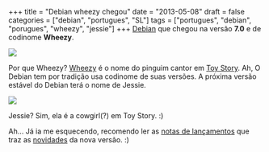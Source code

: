 +++
title = "Debian wheezy chegou"
date = "2013-05-08"
draft = false
categories = ["debian", "portugues", "SL"]
tags = ["portugues", "debian", "porugues", "wheezy", "jessie"]
+++
[Debian](https://www.debian.org) que chegou na versão **7.0** e de
codinome **Wheezy**.

![](/images/Wheezy_toyStory.jpg)

Por que Wheezy?
[Wheezy](https://disney.wikia.com/wiki/Wheezy_(Toy_Story)) é o nome do
pinguim cantor em [Toy Story](https://en.wikipedia.org/wiki/Toy_Story).
Ah, O Debian tem por tradição usa codinome de suas versões. A próxima
versão estável do Debian terá o nome de Jessie.

![](/images/jessie_toystory.jpg)

Jessie? Sim, ela é a cowgirl(?) em Toy Story. :)

Ah… Já ia me esquecendo, recomendo ler as [notas de
lançamentos](https://wiki.debian.org/NewInWheezy) que traz as
[novidades](https://www.debian.org/releases/stable/amd64/release-notes/)
da nova versão. :)
